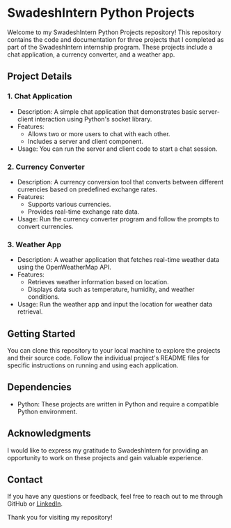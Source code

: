 # SwadeshIntern Python Projects

Welcome to my SwadeshIntern Python Projects repository! This repository contains the code and documentation for three projects that I completed as part of the SwadeshIntern internship program. These projects include a chat application, a currency converter, and a weather app.

## Project Details

### 1. Chat Application
- Description: A simple chat application that demonstrates basic server-client interaction using Python's socket library.
- Features:
  - Allows two or more users to chat with each other.
  - Includes a server and client component.
- Usage: You can run the server and client code to start a chat session.

### 2. Currency Converter
- Description: A currency conversion tool that converts between different currencies based on predefined exchange rates.
- Features:
  - Supports various currencies.
  - Provides real-time exchange rate data.
- Usage: Run the currency converter program and follow the prompts to convert currencies.

### 3. Weather App
- Description: A weather application that fetches real-time weather data using the OpenWeatherMap API.
- Features:
  - Retrieves weather information based on location.
  - Displays data such as temperature, humidity, and weather conditions.
- Usage: Run the weather app and input the location for weather data retrieval.

## Getting Started

You can clone this repository to your local machine to explore the projects and their source code. Follow the individual project's README files for specific instructions on running and using each application.

## Dependencies

- Python: These projects are written in Python and require a compatible Python environment.

## Acknowledgments

I would like to express my gratitude to SwadeshIntern for providing an opportunity to work on these projects and gain valuable experience.

## Contact

If you have any questions or feedback, feel free to reach out to me through GitHub or [LinkedIn](https://www.linkedin.com/in/your-profile).

Thank you for visiting my repository!

